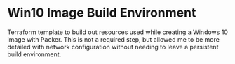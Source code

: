 # Win10 Image Build Environment

Terraform template to build out resources used while creating a Windows 10 image with Packer. This is not a required step, but allowed me to be more detailed with network configuration without needing to leave a persistent build environment. 